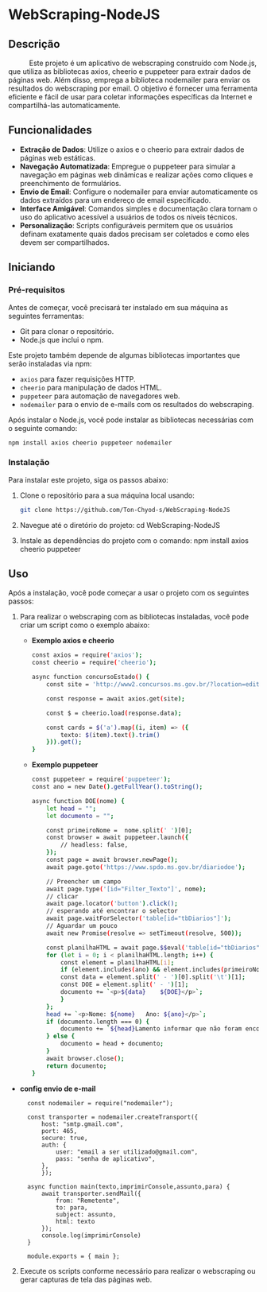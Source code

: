 # WebScraping-NodeJS

## Descrição

&emsp;&emsp;&emsp;Este projeto é um aplicativo de webscraping construído com Node.js, que utiliza as bibliotecas axios, cheerio e puppeteer para extrair dados de páginas web. Além disso, emprega a biblioteca nodemailer para enviar os resultados do webscraping por email. O objetivo é fornecer uma ferramenta eficiente e fácil de usar para coletar informações específicas da Internet e compartilhá-las automaticamente.

## Funcionalidades

- **Extração de Dados**: Utilize o axios e o cheerio para extrair dados de páginas web estáticas.
- **Navegação Automatizada**: Empregue o puppeteer para simular a navegação em páginas web dinâmicas e realizar ações como cliques e preenchimento de formulários.
- **Envio de Email**: Configure o nodemailer para enviar automaticamente os dados extraídos para um endereço de email especificado.
- **Interface Amigável**: Comandos simples e documentação clara tornam o uso do aplicativo acessível a usuários de todos os níveis técnicos.
- **Personalização**: Scripts configuráveis permitem que os usuários definam exatamente quais dados precisam ser coletados e como eles devem ser compartilhados.

## Iniciando

### Pré-requisitos

Antes de começar, você precisará ter instalado em sua máquina as seguintes ferramentas:
- Git para clonar o repositório.
- Node.js que inclui o npm.

Este projeto também depende de algumas bibliotecas importantes que serão instaladas via npm:
- `axios` para fazer requisições HTTP.
- `cheerio` para manipulação de dados HTML.
- `puppeteer` para automação de navegadores web.
- `nodemailer` para o envio de e-mails com os resultados do webscraping.

Após instalar o Node.js, você pode instalar as bibliotecas necessárias com o seguinte comando:
   
    npm install axios cheerio puppeteer nodemailer
 
### Instalação

Para instalar este projeto, siga os passos abaixo:

1. Clone o repositório para a sua máquina local usando:
   ```bash
   git clone https://github.com/Ton-Chyod-s/WebScraping-NodeJS

1. Navegue até o diretório do projeto:
cd WebScraping-NodeJS

1. Instale as dependências do projeto com o comando:
npm install axios cheerio puppeteer

## Uso
Após a instalação, você pode começar a usar o projeto com os seguintes passos:

1. Para realizar o webscraping com as bibliotecas instaladas, você pode criar um script como o exemplo abaixo:
   - **Exemplo axios e cheerio**
  
        ```bash
        const axios = require('axios');
        const cheerio = require('cheerio');

        async function concursoEstado() {
            const site = 'http://www2.concursos.ms.gov.br/?location=editais'
        
            const response = await axios.get(site);

            const $ = cheerio.load(response.data);

            const cards = $('a').map((i, item) => ({
                texto: $(item).text().trim()
            })).get();
        }
    - **Exemplo puppeteer** 
    
        ```bash
        const puppeteer = require('puppeteer');
        const ano = new Date().getFullYear().toString();

        async function DOE(nome) {
            let head = "";
            let documento = "";

            const primeiroNome =  nome.split(' ')[0];
            const browser = await puppeteer.launch({
                // headless: false,
            });
            const page = await browser.newPage();
            await page.goto('https://www.spdo.ms.gov.br/diariodoe');

            // Preencher um campo
            await page.type('[id="Filter_Texto"]', nome);
            // clicar
            await page.locator('button').click();
            // esperando até encontrar o selector
            await page.waitForSelector('table[id="tbDiarios"]');
            // Aguardar um pouco
            await new Promise(resolve => setTimeout(resolve, 500));

            const planilhaHTML = await page.$$eval('table[id="tbDiarios"] > tbody > tr ',rows => rows.map(element => element.innerText));
            for (let i = 0; i < planilhaHTML.length; i++) {
                const element = planilhaHTML[i];
                if (element.includes(ano) && element.includes(primeiroNome)) {
                const data = element.split(' - ')[0].split('\t')[1];
                const DOE = element.split(' - ')[1];
                documento += `<p>${data}    ${DOE}</p>`;
                }
            };
            head += `<p>Nome: ${nome}   Ano: ${ano}</p>`;
            if (documento.length === 0) {
                documento += `${head}Lamento informar que não foram encontrados Diários Oficiais Eletrônicos (DOEs) associados ao seu nome até a presente data.`;
            } else {
                documento = head + documento;
            }
            await browser.close();
            return documento;
        }

- **config  envio de e-mail**
  
        const nodemailer = require("nodemailer");

        const transporter = nodemailer.createTransport({
            host: "smtp.gmail.com",
            port: 465,
            secure: true,
            auth: {
                user: "email a ser utilizado@gmail.com",
                pass: "senha de aplicativo",
            },
            });

        async function main(texto,imprimirConsole,assunto,para) {
            await transporter.sendMail({
                from: "Remetente",
                to: para,
                subject: assunto,
                html: texto
            });
            console.log(imprimirConsole)
        }

        module.exports = { main };

2. Execute os scripts conforme necessário para realizar o webscraping ou gerar capturas de tela das páginas web.

